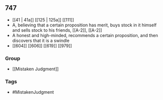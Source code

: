 ## 747
- [[41 | 41a]] [[125 | 125a]] [[111]] 
- A, believing that a certain proposition has merit, buys stock in it himself and sells stock to his friends, [[A-2]], [[A-2]]
- A honest and high-minded, recommends a certain proposition, and then discovers that it is a swindle
- [[604]] [[606]] [[619]] [[979]] 


### Group
- [[Mistaken Judgment]]

### Tags
- #MistakenJudgment

